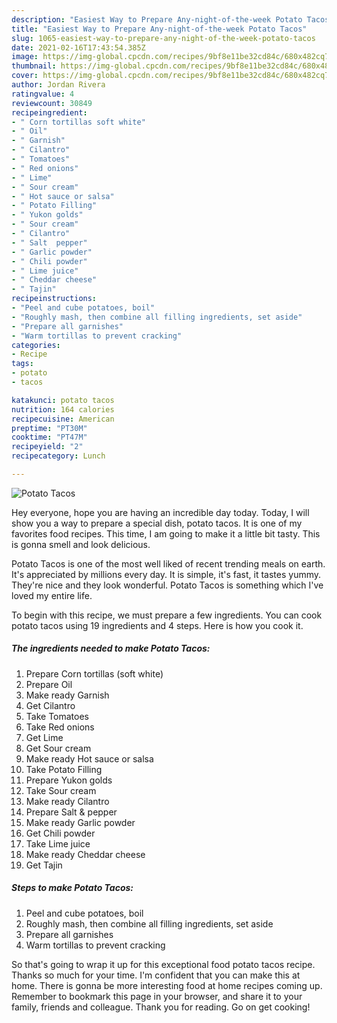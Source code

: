 ```yaml
---
description: "Easiest Way to Prepare Any-night-of-the-week Potato Tacos"
title: "Easiest Way to Prepare Any-night-of-the-week Potato Tacos"
slug: 1065-easiest-way-to-prepare-any-night-of-the-week-potato-tacos
date: 2021-02-16T17:43:54.385Z
image: https://img-global.cpcdn.com/recipes/9bf8e11be32cd84c/680x482cq70/potato-tacos-recipe-main-photo.jpg
thumbnail: https://img-global.cpcdn.com/recipes/9bf8e11be32cd84c/680x482cq70/potato-tacos-recipe-main-photo.jpg
cover: https://img-global.cpcdn.com/recipes/9bf8e11be32cd84c/680x482cq70/potato-tacos-recipe-main-photo.jpg
author: Jordan Rivera
ratingvalue: 4
reviewcount: 30849
recipeingredient:
- " Corn tortillas soft white"
- " Oil"
- " Garnish"
- " Cilantro"
- " Tomatoes"
- " Red onions"
- " Lime"
- " Sour cream"
- " Hot sauce or salsa"
- " Potato Filling"
- " Yukon golds"
- " Sour cream"
- " Cilantro"
- " Salt  pepper"
- " Garlic powder"
- " Chili powder"
- " Lime juice"
- " Cheddar cheese"
- " Tajin"
recipeinstructions:
- "Peel and cube potatoes, boil"
- "Roughly mash, then combine all filling ingredients, set aside"
- "Prepare all garnishes"
- "Warm tortillas to prevent cracking"
categories:
- Recipe
tags:
- potato
- tacos

katakunci: potato tacos 
nutrition: 164 calories
recipecuisine: American
preptime: "PT30M"
cooktime: "PT47M"
recipeyield: "2"
recipecategory: Lunch

---
```



![Potato Tacos](https://img-global.cpcdn.com/recipes/9bf8e11be32cd84c/680x482cq70/potato-tacos-recipe-main-photo.jpg)

Hey everyone, hope you are having an incredible day today. Today, I will show you a way to prepare a special dish, potato tacos. It is one of my favorites food recipes. This time, I am going to make it a little bit tasty. This is gonna smell and look delicious.

Potato Tacos is one of the most well liked of recent trending meals on earth. It's appreciated by millions every day. It is simple, it's fast, it tastes yummy. They're nice and they look wonderful. Potato Tacos is something which I've loved my entire life.




To begin with this recipe, we must prepare a few ingredients. You can cook potato tacos using 19 ingredients and 4 steps. Here is how you cook it.

<!--inarticleads1-->

##### The ingredients needed to make Potato Tacos:

1. Prepare  Corn tortillas (soft white)
1. Prepare  Oil
1. Make ready  Garnish
1. Get  Cilantro
1. Take  Tomatoes
1. Take  Red onions
1. Get  Lime
1. Get  Sour cream
1. Make ready  Hot sauce or salsa
1. Take  Potato Filling
1. Prepare  Yukon golds
1. Take  Sour cream
1. Make ready  Cilantro
1. Prepare  Salt &amp; pepper
1. Make ready  Garlic powder
1. Get  Chili powder
1. Take  Lime juice
1. Make ready  Cheddar cheese
1. Get  Tajin




<!--inarticleads2-->

##### Steps to make Potato Tacos:

1. Peel and cube potatoes, boil
1. Roughly mash, then combine all filling ingredients, set aside
1. Prepare all garnishes
1. Warm tortillas to prevent cracking




So that's going to wrap it up for this exceptional food potato tacos recipe. Thanks so much for your time. I'm confident that you can make this at home. There is gonna be more interesting food at home recipes coming up. Remember to bookmark this page in your browser, and share it to your family, friends and colleague. Thank you for reading. Go on get cooking!
